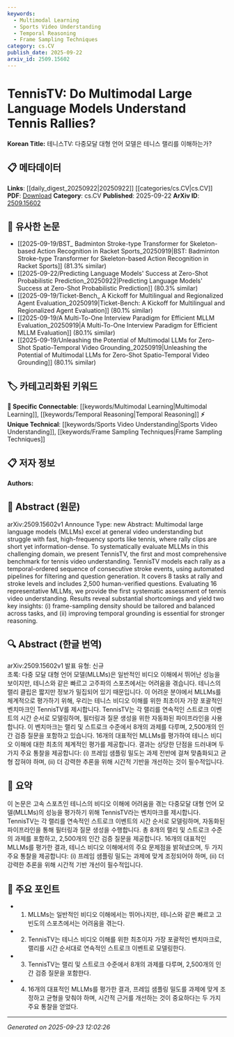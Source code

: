 ```yaml
---
keywords:
  - Multimodal Learning
  - Sports Video Understanding
  - Temporal Reasoning
  - Frame Sampling Techniques
category: cs.CV
publish_date: 2025-09-22
arxiv_id: 2509.15602
---
```


<!-- KEYWORD_LINKING_METADATA:
{
  "processed_timestamp": "2025-09-23T12:02:26.911574",
  "vocabulary_version": "1.0",
  "selected_keywords": [
    "Multimodal Learning",
    "Sports Video Understanding",
    "Temporal Reasoning",
    "Frame Sampling Techniques"
  ],
  "rejected_keywords": [],
  "similarity_scores": {
    "Multimodal Learning": 0.82,
    "Sports Video Understanding": 0.79,
    "Temporal Reasoning": 0.8,
    "Frame Sampling Techniques": 0.78
  },
  "extraction_method": "AI_prompt_based",
  "budget_applied": true,
  "candidates_json": {
    "candidates": [
      {
        "surface": "Multimodal large language models",
        "canonical": "Multimodal Learning",
        "aliases": [
          "MLLMs"
        ],
        "category": "specific_connectable",
        "rationale": "Links to the trending concept of integrating multiple data modalities, crucial for understanding complex video content.",
        "novelty_score": 0.55,
        "connectivity_score": 0.85,
        "specificity_score": 0.78,
        "link_intent_score": 0.82
      },
      {
        "surface": "Tennis video understanding",
        "canonical": "Sports Video Understanding",
        "aliases": [
          "TennisTV"
        ],
        "category": "unique_technical",
        "rationale": "Represents a niche application of video understanding, providing a unique context for evaluating MLLMs.",
        "novelty_score": 0.72,
        "connectivity_score": 0.68,
        "specificity_score": 0.81,
        "link_intent_score": 0.79
      },
      {
        "surface": "Temporal grounding",
        "canonical": "Temporal Reasoning",
        "aliases": [
          "Temporal alignment"
        ],
        "category": "specific_connectable",
        "rationale": "Critical for improving reasoning in sequential video tasks, linking to broader temporal analysis techniques.",
        "novelty_score": 0.58,
        "connectivity_score": 0.77,
        "specificity_score": 0.82,
        "link_intent_score": 0.8
      },
      {
        "surface": "Frame-sampling density",
        "canonical": "Frame Sampling Techniques",
        "aliases": [
          "Sampling density"
        ],
        "category": "unique_technical",
        "rationale": "Key for optimizing video analysis, offering a specific technical approach within video processing.",
        "novelty_score": 0.65,
        "connectivity_score": 0.7,
        "specificity_score": 0.79,
        "link_intent_score": 0.78
      }
    ],
    "ban_list_suggestions": [
      "benchmark",
      "assessment",
      "evaluation"
    ]
  },
  "decisions": [
    {
      "candidate_surface": "Multimodal large language models",
      "resolved_canonical": "Multimodal Learning",
      "decision": "linked",
      "scores": {
        "novelty": 0.55,
        "connectivity": 0.85,
        "specificity": 0.78,
        "link_intent": 0.82
      }
    },
    {
      "candidate_surface": "Tennis video understanding",
      "resolved_canonical": "Sports Video Understanding",
      "decision": "linked",
      "scores": {
        "novelty": 0.72,
        "connectivity": 0.68,
        "specificity": 0.81,
        "link_intent": 0.79
      }
    },
    {
      "candidate_surface": "Temporal grounding",
      "resolved_canonical": "Temporal Reasoning",
      "decision": "linked",
      "scores": {
        "novelty": 0.58,
        "connectivity": 0.77,
        "specificity": 0.82,
        "link_intent": 0.8
      }
    },
    {
      "candidate_surface": "Frame-sampling density",
      "resolved_canonical": "Frame Sampling Techniques",
      "decision": "linked",
      "scores": {
        "novelty": 0.65,
        "connectivity": 0.7,
        "specificity": 0.79,
        "link_intent": 0.78
      }
    }
  ]
}
-->

# TennisTV: Do Multimodal Large Language Models Understand Tennis Rallies?

**Korean Title:** 테니스TV: 다중모달 대형 언어 모델은 테니스 랠리를 이해하는가?

## 📋 메타데이터

**Links**: [[daily_digest_20250922|20250922]] [[categories/cs.CV|cs.CV]]
**PDF**: [Download](https://arxiv.org/pdf/2509.15602.pdf)
**Category**: cs.CV
**Published**: 2025-09-22
**ArXiv ID**: [2509.15602](https://arxiv.org/abs/2509.15602)

## 🔗 유사한 논문
- [[2025-09-19/BST_ Badminton Stroke-type Transformer for Skeleton-based Action Recognition in Racket Sports_20250919|BST: Badminton Stroke-type Transformer for Skeleton-based Action Recognition in Racket Sports]] (81.3% similar)
- [[2025-09-22/Predicting Language Models' Success at Zero-Shot Probabilistic Prediction_20250922|Predicting Language Models' Success at Zero-Shot Probabilistic Prediction]] (80.3% similar)
- [[2025-09-19/Ticket-Bench_ A Kickoff for Multilingual and Regionalized Agent Evaluation_20250919|Ticket-Bench: A Kickoff for Multilingual and Regionalized Agent Evaluation]] (80.1% similar)
- [[2025-09-19/A Multi-To-One Interview Paradigm for Efficient MLLM Evaluation_20250919|A Multi-To-One Interview Paradigm for Efficient MLLM Evaluation]] (80.1% similar)
- [[2025-09-19/Unleashing the Potential of Multimodal LLMs for Zero-Shot Spatio-Temporal Video Grounding_20250919|Unleashing the Potential of Multimodal LLMs for Zero-Shot Spatio-Temporal Video Grounding]] (80.1% similar)

## 🏷️ 카테고리화된 키워드
**🔗 Specific Connectable**: [[keywords/Multimodal Learning|Multimodal Learning]], [[keywords/Temporal Reasoning|Temporal Reasoning]]
**⚡ Unique Technical**: [[keywords/Sports Video Understanding|Sports Video Understanding]], [[keywords/Frame Sampling Techniques|Frame Sampling Techniques]]

## 📋 저자 정보

**Authors:** 

## 📄 Abstract (원문)

arXiv:2509.15602v1 Announce Type: new 
Abstract: Multimodal large language models (MLLMs) excel at general video understanding but struggle with fast, high-frequency sports like tennis, where rally clips are short yet information-dense. To systematically evaluate MLLMs in this challenging domain, we present TennisTV, the first and most comprehensive benchmark for tennis video understanding. TennisTV models each rally as a temporal-ordered sequence of consecutive stroke events, using automated pipelines for filtering and question generation. It covers 8 tasks at rally and stroke levels and includes 2,500 human-verified questions. Evaluating 16 representative MLLMs, we provide the first systematic assessment of tennis video understanding. Results reveal substantial shortcomings and yield two key insights: (i) frame-sampling density should be tailored and balanced across tasks, and (ii) improving temporal grounding is essential for stronger reasoning.

## 🔍 Abstract (한글 번역)

arXiv:2509.15602v1 발표 유형: 신규  
초록: 다중 모달 대형 언어 모델(MLLMs)은 일반적인 비디오 이해에서 뛰어난 성능을 보이지만, 테니스와 같은 빠르고 고주파의 스포츠에서는 어려움을 겪습니다. 테니스의 랠리 클립은 짧지만 정보가 밀집되어 있기 때문입니다. 이 어려운 분야에서 MLLMs를 체계적으로 평가하기 위해, 우리는 테니스 비디오 이해를 위한 최초이자 가장 포괄적인 벤치마크인 TennisTV를 제시합니다. TennisTV는 각 랠리를 연속적인 스트로크 이벤트의 시간 순서로 모델링하며, 필터링과 질문 생성을 위한 자동화된 파이프라인을 사용합니다. 이 벤치마크는 랠리 및 스트로크 수준에서 8개의 과제를 다루며, 2,500개의 인간 검증 질문을 포함하고 있습니다. 16개의 대표적인 MLLMs를 평가하여 테니스 비디오 이해에 대한 최초의 체계적인 평가를 제공합니다. 결과는 상당한 단점을 드러내며 두 가지 주요 통찰을 제공합니다: (i) 프레임 샘플링 밀도는 과제 전반에 걸쳐 맞춤화되고 균형 잡혀야 하며, (ii) 더 강력한 추론을 위해 시간적 기반을 개선하는 것이 필수적입니다.

## 📝 요약

이 논문은 고속 스포츠인 테니스의 비디오 이해에 어려움을 겪는 다중모달 대형 언어 모델(MLLMs)의 성능을 평가하기 위해 TennisTV라는 벤치마크를 제시합니다. TennisTV는 각 랠리를 연속적인 스트로크 이벤트의 시간 순서로 모델링하며, 자동화된 파이프라인을 통해 필터링과 질문 생성을 수행합니다. 총 8개의 랠리 및 스트로크 수준의 과제를 포함하고, 2,500개의 인간 검증 질문을 제공합니다. 16개의 대표적인 MLLMs를 평가한 결과, 테니스 비디오 이해에서의 주요 문제점을 밝혀냈으며, 두 가지 주요 통찰을 제공합니다: (i) 프레임 샘플링 밀도는 과제에 맞게 조정되어야 하며, (ii) 더 강력한 추론을 위해 시간적 기반 개선이 필수적입니다.

## 🎯 주요 포인트

- 1. MLLMs는 일반적인 비디오 이해에서는 뛰어나지만, 테니스와 같은 빠르고 고빈도의 스포츠에서는 어려움을 겪는다.
- 2. TennisTV는 테니스 비디오 이해를 위한 최초이자 가장 포괄적인 벤치마크로, 랠리를 시간 순서대로 연속적인 스트로크 이벤트로 모델링한다.
- 3. TennisTV는 랠리 및 스트로크 수준에서 8개의 과제를 다루며, 2,500개의 인간 검증 질문을 포함한다.
- 4. 16개의 대표적인 MLLMs를 평가한 결과, 프레임 샘플링 밀도를 과제에 맞게 조정하고 균형을 맞춰야 하며, 시간적 근거를 개선하는 것이 중요하다는 두 가지 주요 통찰을 얻었다.


---

*Generated on 2025-09-23 12:02:26*